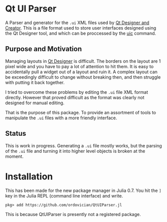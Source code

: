 # Qt UI Parser
A Parser and generator for the `.ui` XML files used by [Qt Designer and Creator][creator]. This is a file format used to store user interfaces designed using the Qt Designer tool, and which can be proccessed by the [uic][uic] command.

## Purpose and Motivation
Managing layouts in [Qt Designer][creator] is difficult. The borders on the layout are 1 pixel wide and you have to pay a lot of attention to hit them. It is easy to accidentally pull a widget out of a layout and ruin it. A complex layout can be exceedingly difficult to change without breaking then, and then struggle with putting it back together.

I tried to overcome these problems by editing the `.ui` file XML format directly. However that proved difficult as the format was clearly not designed for manual editing.

That is the purpose of this package. To provide an assortment of tools to manipulate the `.ui` files with a more friendly interface.

## Status
This is work in progress. Generating a `.ui` file mostly works, but the parsing of the `.ui` file and turning it into higher level objects is broken at the moment.

# Installation
This has been made for the new package manager in Julia 0.7. You hit the `]` key in the Julia REPL (command line interface) and write.

    pkg> add https://github.com/ordovician/QtUIParser.jl

This is because QtUIParser is presently not a registered package.


[uic]: http://doc.qt.io/archives/qt-4.8/uic.html
[qt]: https://www.qt.io
[creator]: https://www.qt.io/qt-features-libraries-apis-tools-and-ide/